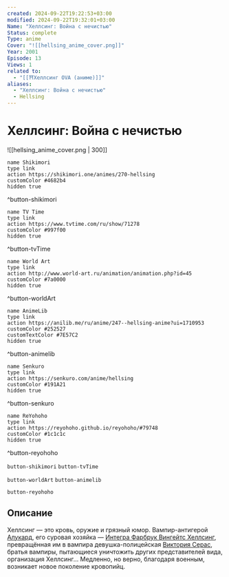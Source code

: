 ```yaml
---
created: 2024-09-22T19:22:53+03:00
modified: 2024-09-22T19:32:01+03:00
Name: "Хеллсинг: Война с нечистью"
Status: complete
Type: anime
Cover: "![[hellsing_anime_cover.png]]"
Year: 2001
Episode: 13
Views: 1
related to:
  - "[[⛩️Хеллсинг OVA (аниме)]]"
aliases:
  - "Хеллсинг: Война с нечистью"
  - Hellsing
---
```


# Хеллсинг: Война с нечистью

![[hellsing_anime_cover.png | 300]]

```button
name Shikimori
type link
action https://shikimori.one/animes/270-hellsing
customColor #4682b4
hidden true
```
^button-shikimori

```button
name TV Time
type link
action https://www.tvtime.com/ru/show/71278
customColor #997f00
hidden true
```
^button-tvTime

```button
name World Art
type link
action http://www.world-art.ru/animation/animation.php?id=45
customColor #7a0000
hidden true
```
^button-worldArt

```button
name AnimeLib
type link
action https://anilib.me/ru/anime/247--hellsing-anime?ui=1710953
customColor #252527
customTextColor #7E57C2
hidden true
```
^button-animelib

```button
name Senkuro
type link
action https://senkuro.com/anime/hellsing
customColor #191A21
hidden true
```
^button-senkuro

```button
name ReYohoho
type link
action https://reyohoho.github.io/reyohoho/#79748
customColor #1c1c1c
hidden true
```
^button-reyohoho



`button-shikimori` `button-tvTime`

`button-worldArt` `button-animelib`

`button-reyohoho`

## Описание

Хеллсинг — это кровь, оружие и грязный юмор. Вампир-антигерой [Алукард](https://shikimori.one/characters/601-alucard), его суровая хозяйка — [Интегра Фарбрук Вингейтс Хеллсинг](https://shikimori.one/characters/603-integra-fairbrook-wingates-hellsing), превращённая им в вампира девушка-полицейская [Виктория Серас](https://shikimori.one/characters/624-seras-victoria), братья вампиры, пытающиеся уничтожить других представителей вида, организация Хеллсинг… Медленно, но верно, благодаря военным, возникает новое поколение кровопийц.
